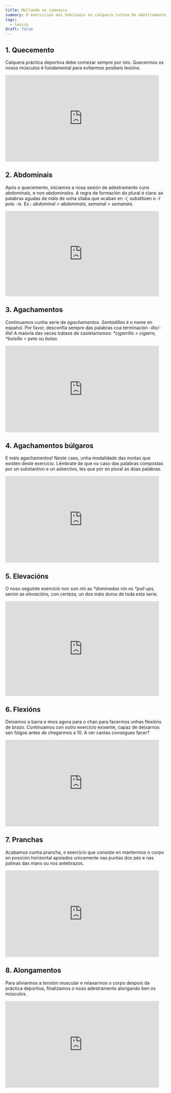 ```yaml
---
title: Mallando no ximnasio
summary: 8 exercicios moi habituais en calquera rutina de adestramento
tags:
  - lexico
draft: false
---
```

## 1. Quecemento

Calquera práctica deportiva debe comezar sempre por isto. Quecermos os nosos músculos é fundamental para evitarmos posíbeis lesións.

<iframe src="https://giphy.com/embed/cdEc1DzDnpw9aJob4A" width="480" height="270" frameBorder="0" class="giphy-embed" allowFullScreen></iframe>

## 2. Abdominais

Após o quecemento, iniciamos a nosa sesión de adestramento cuns *abdominais,* e non *abdominales.* A regra de formación do plural é clara: as palabras agudas de máis de unha sílaba que acaban en *\-l,* substitúen o *\-l* polo *\-is*. Ex.: *abdominal > abdominais, semanal > semanais.*

<iframe src="https://giphy.com/embed/jQratcmckkyoZH85v6" width="480" height="266" frameBorder="0" class="giphy-embed" allowFullScreen></iframe>

## 3. Agachamentos

Continuamos cunha serie de *agachamentos. Sentadillas* é o nome en español. Por favor, desconfía sempre das palabras coa terminación *\-illo/-illa*! A maioría das veces trátase de castelanismos: *\*cigarrillo > cigarro, \*bolsillo > peto* ou *bolso.*

<iframe src="https://giphy.com/embed/12gfmMhX8qNe5W" width="480" height="270" frameBorder="0" class="giphy-embed" allowFullScreen></iframe>

## 4. Agachamentos búlgaros

E máis agachamentos! Neste caso, unha modalidade das moitas que existen deste exercicio. Lémbrate de que no caso das palabras compostas por un substantivo e un adxectivo, tes que pór en plural as dúas palabras.

<iframe src="https://giphy.com/embed/Q8O1oo9cKR3zbBJA2D" width="480" height="270" frameBorder="0" class="giphy-embed" allowFullScreen></iframe>

## 5. Elevacións

O noso seguinte exercicio non son nin as *\*dominadas* nin os *\*pull ups,* senón as *elevacións,* con certeza, un dos máis duros de toda esta serie. 

<iframe src="https://giphy.com/embed/10x07YnGuF1sQM" width="480" height="295" frameBorder="0" class="giphy-embed" allowFullScreen></iframe>

## 6. Flexións

Deixamos a barra e imos agora para o chan para facermos unhas flexións de brazo. Continuamos con outro exercicio exixente, capaz de deixarnos sen folgos antes de chegarmos a 10. A ver cantas consegues facer?

<iframe src="https://giphy.com/embed/12NUWErJ3szNC0" width="480" height="270" frameBorder="0" class="giphy-embed" allowFullScreen></iframe>

## 7. Pranchas

Acabamos cunha prancha, o exercicio que consiste en mantermos o corpo en posición horizontal apoiados unicamente nas puntas dos pés e nas palmas das mans ou nos antebrazos.

<iframe src="https://giphy.com/embed/YPKQtsXd5Ihb6v0Pgb" width="480" height="270" frameBorder="0" class="giphy-embed" allowFullScreen></iframe>

## 8. Alongamentos

Para aliviarmos a tensión muscular e relaxarmos o corpo despois da práctica deportiva, finalizamos o noso adestramento alongando ben os músculos.

<iframe src="https://giphy.com/embed/whaSNP7YX9LRVToMDk" width="480" height="270" frameBorder="0" class="giphy-embed" allowFullScreen></iframe>